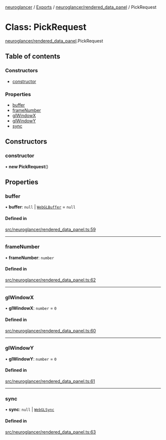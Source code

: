 [neuroglancer](../README.md) / [Exports](../modules.md) / [neuroglancer/rendered\_data\_panel](../modules/neuroglancer_rendered_data_panel.md) / PickRequest

# Class: PickRequest

[neuroglancer/rendered_data_panel](../modules/neuroglancer_rendered_data_panel.md).PickRequest

## Table of contents

### Constructors

- [constructor](neuroglancer_rendered_data_panel.PickRequest.md#constructor)

### Properties

- [buffer](neuroglancer_rendered_data_panel.PickRequest.md#buffer)
- [frameNumber](neuroglancer_rendered_data_panel.PickRequest.md#framenumber)
- [glWindowX](neuroglancer_rendered_data_panel.PickRequest.md#glwindowx)
- [glWindowY](neuroglancer_rendered_data_panel.PickRequest.md#glwindowy)
- [sync](neuroglancer_rendered_data_panel.PickRequest.md#sync)

## Constructors

### constructor

• **new PickRequest**()

## Properties

### buffer

• **buffer**: ``null`` \| [`WebGLBuffer`](../modules/main_module._internal_.md#webglbuffer) = `null`

#### Defined in

[src/neuroglancer/rendered_data_panel.ts:59](https://github.com/ActiveBrainAtlas2/neuroglancer/blob/91617476/src/neuroglancer/rendered_data_panel.ts#L59)

___

### frameNumber

• **frameNumber**: `number`

#### Defined in

[src/neuroglancer/rendered_data_panel.ts:62](https://github.com/ActiveBrainAtlas2/neuroglancer/blob/91617476/src/neuroglancer/rendered_data_panel.ts#L62)

___

### glWindowX

• **glWindowX**: `number` = `0`

#### Defined in

[src/neuroglancer/rendered_data_panel.ts:60](https://github.com/ActiveBrainAtlas2/neuroglancer/blob/91617476/src/neuroglancer/rendered_data_panel.ts#L60)

___

### glWindowY

• **glWindowY**: `number` = `0`

#### Defined in

[src/neuroglancer/rendered_data_panel.ts:61](https://github.com/ActiveBrainAtlas2/neuroglancer/blob/91617476/src/neuroglancer/rendered_data_panel.ts#L61)

___

### sync

• **sync**: ``null`` \| [`WebGLSync`](../modules/main_module._internal_.md#webglsync)

#### Defined in

[src/neuroglancer/rendered_data_panel.ts:63](https://github.com/ActiveBrainAtlas2/neuroglancer/blob/91617476/src/neuroglancer/rendered_data_panel.ts#L63)
